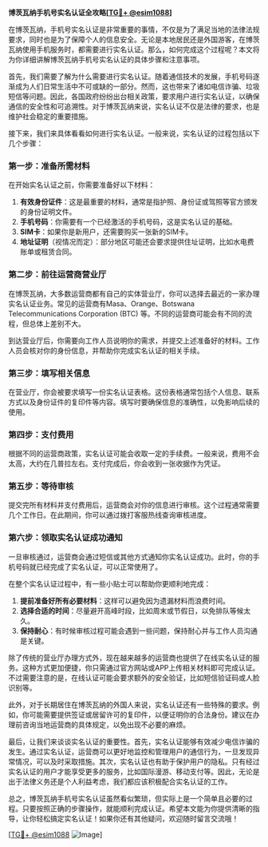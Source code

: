 **博茨瓦纳手机号实名认证全攻略[[TG💪+ @esim1088](https://t.me/s/esim1088)]**

在博茨瓦纳，手机号实名认证是非常重要的事情，不仅是为了满足当地的法律法规要求，同时也是为了保障个人的信息安全。无论是本地居民还是外国游客，在博茨瓦纳使用手机服务时，都需要进行实名认证。那么，如何完成这个过程呢？本文将为你详细讲解博茨瓦纳手机号实名认证的具体步骤和注意事项。

首先，我们需要了解为什么需要进行实名认证。随着通信技术的发展，手机号码逐渐成为人们日常生活中不可或缺的一部分。然而，这也带来了诸如电信诈骗、垃圾短信等问题。因此，各国政府纷纷出台相关政策，要求用户进行实名认证，以确保通信的安全性和可追溯性。对于博茨瓦纳来说，实名认证不仅是法律的要求，也是维护社会稳定的重要措施。

接下来，我们来具体看看如何进行实名认证。一般来说，实名认证的过程包括以下几个步骤：

### 第一步：准备所需材料

在开始实名认证之前，你需要准备好以下材料：

1. **有效身份证件**：这是最重要的材料，通常是指护照、身份证或驾照等官方颁发的身份证明文件。
2. **手机号码**：你需要有一个已经激活的手机号码，这是实名认证的基础。
3. **SIM卡**：如果你是新用户，还需要购买一张新的SIM卡。
4. **地址证明**（视情况而定）：部分地区可能还会要求提供住址证明，比如水电费账单或租赁合同。

### 第二步：前往运营商营业厅

在博茨瓦纳，大多数运营商都有自己的实体营业厅，你可以选择去最近的一家办理实名认证业务。常见的运营商有Masa、Orange、Botswana Telecommunications Corporation (BTC) 等。不同的运营商可能会有不同的流程，但总体上差别不大。

到达营业厅后，你需要向工作人员说明你的需求，并提交上述准备好的材料。工作人员会核对你的身份信息，并帮助你完成实名认证的相关手续。

### 第三步：填写相关信息

在营业厅，你会被要求填写一份实名认证表格。这份表格通常包括个人信息、联系方式以及身份证件的复印件等内容。填写时要确保信息的准确性，以免影响后续的使用。

### 第四步：支付费用

根据不同的运营商政策，实名认证可能会收取一定的手续费。一般来说，费用不会太高，大约在几普拉左右。支付完成后，你会收到一张收据作为凭证。

### 第五步：等待审核

提交完所有材料并支付费用后，运营商会对你的信息进行审核。这个过程通常需要几个工作日。在此期间，你可以通过拨打客服热线查询审核进度。

### 第六步：领取实名认证成功通知

一旦审核通过，运营商会通过短信或其他方式通知你实名认证成功。此时，你的手机号码就已经完成了实名认证，可以正常使用了。

在整个实名认证过程中，有一些小贴士可以帮助你更顺利地完成：

1. **提前准备好所有必要材料**：这样可以避免因为遗漏材料而浪费时间。
2. **选择合适的时间**：尽量避开高峰时段，比如周末或节假日，以免排队等候太久。
3. **保持耐心**：有时候审核过程可能会遇到一些问题，保持耐心并与工作人员沟通是关键。

除了传统的营业厅办理方式外，现在越来越多的运营商也提供了在线实名认证的服务。这种方式更加便捷，你只需通过官方网站或APP上传相关材料即可完成认证。不过需要注意的是，在线认证可能会要求额外的安全验证，比如短信验证码或人脸识别等。

此外，对于长期居住在博茨瓦纳的外国人来说，实名认证还有一些特殊的要求。例如，你可能需要提供签证或居留许可的复印件，以便证明你的合法身份。建议在办理前咨询当地运营商的具体规定，以免出现不必要的麻烦。

最后，让我们来谈谈实名认证的重要性。首先，实名认证能够有效减少电信诈骗的发生。通过实名认证，运营商可以更好地监控和管理用户的通信行为，一旦发现异常情况，可以及时采取措施。其次，实名认证也有助于保护用户的隐私。只有经过实名认证的用户才能享受更多的服务，比如国际漫游、移动支付等。因此，无论是出于法律义务还是个人利益考虑，我们都应该积极配合实名认证的工作。

总之，博茨瓦纳手机号实名认证虽然看似繁琐，但实际上是一个简单且必要的过程。只要按照正确的步骤操作，就能顺利完成认证。希望本文能为你提供清晰的指导，让你轻松搞定实名认证！如果你还有其他疑问，欢迎随时留言交流哦！

[[TG💪+ @esim1088](https://t.me/s/esim1088) ![Image](https://i.postimg.cc/4NQfJmqS/Snipaste-2025-05-13-00-14-12.png)]